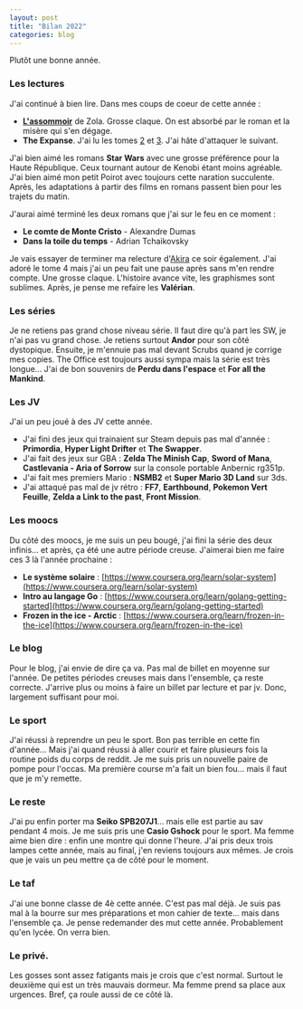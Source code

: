 ```yaml
---
layout: post
title: "Bilan 2022"
categories: blog
---
```


Plutôt une bonne année.

### Les lectures

J'ai continué à bien lire. Dans mes coups de coeur de cette année :

- **[L'assommoir](https://homeostasie.github.io/bouquins/Emile-Zola-L-Assommoir/)** de Zola. Grosse claque. On est absorbé par le roman et la misère qui s'en dégage.
- **The Expanse**. J'ai lu les tomes [2](https://homeostasie.github.io/bouquins/James-SA-Corey_The-Expanse-2-La-guerre-de-Caliban/) et [3](https://homeostasie.github.io/bouquins/James-SA-Corey_The-Expanse-3-La-porte-d-Abaddon/). J'ai hâte d'attaquer le suivant.

J'ai bien aimé les romans **Star Wars** avec une grosse préférence pour la Haute République. Ceux tournant autour de Kenobi étant moins agréable. J'ai bien aimé mon petit Poirot avec toujours cette naration succulente. Après, les adaptations à partir des films en romans passent bien pour les trajets du matin. 

J'aurai aimé terminé les deux romans que j'ai sur le feu en ce moment : 

- **Le comte de Monte Cristo** - Alexandre Dumas
- **Dans la toile du temps** - Adrian Tchaikovsky

Je vais essayer de terminer ma relecture d'[Akira](https://homeostasie.github.io/bouquins/Katsuhiro-Otomo_Akira/) ce soir également. J'ai adoré le tome 4 mais j'ai un peu fait une pause après sans m'en rendre compte. Une grosse claque. L'histoire avance vite, les graphismes sont sublimes. Après, je pense me refaire les **Valérian**. 

### Les séries

Je ne retiens pas grand chose niveau série. Il faut dire qu'à part les SW, je n'ai pas vu grand chose. Je retiens surtout **Andor** pour son côté dystopique. Ensuite, je m'ennuie pas mal devant Scrubs quand je corrige mes copies. The Office est toujours aussi sympa mais la série est très longue... J'ai de bon souvenirs de **Perdu dans l'espace** et **For all the Mankind**.

### Les JV

J'ai un peu joué à des JV cette année.

- J'ai fini des jeux qui trainaient sur Steam depuis pas mal d'année : **Primordia**, **Hyper Light Drifter** et **The Swapper**. 
- J'ai fait des jeux sur GBA : **Zelda The Minish Cap**, **Sword of Mana**, **Castlevania - Aria of Sorrow** sur la console portable Anbernic rg351p.
- J'ai fait mes premiers Mario : **NSMB2** et **Super Mario 3D Land** sur 3ds. 
- J'ai attaqué pas mal de jv rétro : **FF7**, **Earthbound**, **Pokemon Vert Feuille**, **Zelda a Link to the past**, **Front Mission**.

### Les moocs

Du côté des moocs, je me suis un peu bougé, j'ai fini la série des deux infinis... et après, ça été une autre période creuse. J'aimerai bien me faire ces 3 là l'année prochaine : 

- **Le système solaire** : [https://www.coursera.org/learn/solar-system](https://www.coursera.org/learn/solar-system)
- **Intro au langage Go** : [https://www.coursera.org/learn/golang-getting-started](https://www.coursera.org/learn/golang-getting-started)
- **Frozen in the ice - Arctic** : [https://www.coursera.org/learn/frozen-in-the-ice](https://www.coursera.org/learn/frozen-in-the-ice)

### Le blog

Pour le blog, j'ai envie de dire ça va. Pas mal de billet en moyenne sur l'année. De petites périodes creuses mais dans l'ensemble, ça reste correcte. J'arrive plus ou moins à faire un billet par lecture et par jv. Donc, largement suffisant pour moi. 

### Le sport

J'ai réussi à reprendre un peu le sport. Bon pas terrible en cette fin d'année... Mais j'ai quand réussi à aller courir et faire plusieurs fois la routine poids du corps de reddit. Je me suis pris un nouvelle paire de pompe pour l'occas. Ma première course m'a fait un bien fou... mais il faut que je m'y remette.

### Le reste

J'ai pu enfin porter ma **Seiko SPB207J1**... mais elle est partie au sav pendant 4 mois. Je me suis pris une **Casio Gshock** pour le sport. Ma femme aime bien dire : enfin une montre qui donne l'heure. J'ai pris deux trois lampes cette année, mais au final, j'en reviens toujours aux mêmes. Je crois que je vais un peu mettre ça de côté pour le moment.  

### Le taf

J'ai une bonne classe de 4è cette année. C'est pas mal déjà. Je suis pas mal à la bourre sur mes préparations et mon cahier de texte... mais dans l'ensemble ça. Je pense redemander des mut cette année. Probablement qu'en lycée. On verra bien.

### Le privé.

Les gosses sont assez fatigants mais je crois que c'est normal. Surtout le deuxième qui est un très mauvais dormeur. Ma femme prend sa place aux urgences. Bref, ça roule aussi de ce côté là. 


